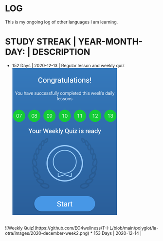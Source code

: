# LOG 
This is my ongoing log of other languages I am learning. <br>


# STUDY STREAK | YEAR-MONTH-DAY: | DESCRIPTION <br>
* 152 Days | 2020-12-13 | Regular lesson and weekly quiz<br>
![Daily Lesson](https://github.com/EO4wellness/T-I-L/blob/main/polyglot/la-otra/images/2020-12-13-lesson.png)
<br>
![Weekly Quiz](https://github.com/EO4wellness/T-I-L/blob/main/polyglot/la-otra/images/2020-december-week2.png) 
* 153 Days | 2020-12-14 | <br>
<br>
